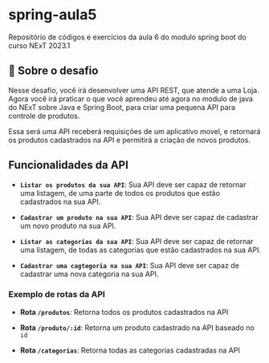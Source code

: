 # spring-aula5
Repositório de códigos e exercícios da aula 6 do modulo spring boot do curso NExT 2023.1

## :rocket: Sobre o desafio

Nesse desafio, você irá desenvolver uma API REST, que atende a uma Loja. Agora você irá praticar o que você aprendeu até agora no modulo de java do NExT sobre Java e Spring Boot, para criar uma pequena API para controle de produtos.

Essa será uma API receberá requisições de um aplicativo movel, e retornará os produtos cadastrados na API e permitirá a criação de novos produtos.

## Funcionalidades da API

- **`Listar os produtos da sua API`**: Sua API deve ser capaz de retornar uma listagem, de uma parte de todos os produtos que estão cadastrados na sua API.

- **`Cadastrar um produto na sua API`**: Sua API deve ser capaz de cadastrar um novo produto na sua API.

- **`Listar as categorias da sua API`**: Sua API deve ser capaz de retornar uma listagem, de todas as categorias que estão cadastrados na sua API.

- **`Cadastrar uma cagtegoria na sua API`**: Sua API deve ser capaz de cadastrar uma nova categoria na sua API.

### Exemplo de rotas da API

  - **Rota `/produtos`**: Retorna todos os produtos cadastrados na API

  - **Rota `/produto/:id`**: Retorna um produto cadastrado na API baseado no `id`

  - **Rota `/categorias`**: Retorna todas as categorias cadastradas na API
